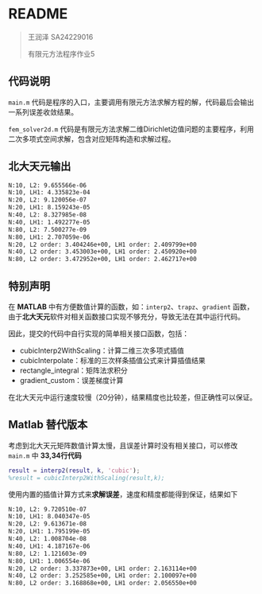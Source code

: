 # README

> 王润泽 SA24229016
>
> 有限元方法程序作业5

## 代码说明

`main.m` 代码是程序的入口，主要调用有限元方法求解方程的解，代码最后会输出一系列误差收敛结果。

`fem_solver2d.m` 代码是有限元方法求解二维Dirichlet边值问题的主要程序，利用二次多项式空间求解，包含对应矩阵构造和求解过程。

## 北大天元输出

```sh
N:10, L2: 9.655566e-06
N:10, LH1: 4.335823e-04
N:20, L2: 9.120056e-07
N:20, LH1: 8.159243e-05
N:40, L2: 8.327985e-08
N:40, LH1: 1.492277e-05
N:80, L2: 7.500277e-09
N:80, LH1: 2.707059e-06
N:20, L2 order: 3.404246e+00, LH1 order: 2.409799e+00
N:40, L2 order: 3.453003e+00, LH1 order: 2.450920e+00
N:80, L2 order: 3.472952e+00, LH1 order: 2.462717e+00
```

## 特别声明

在 **MATLAB** 中有方便数值计算的函数，如：`interp2`、`trapz`、`gradient`  函数，由于**北大天元**软件对相关函数接口实现不够充分，导致无法在其中运行代码。

因此，提交的代码中自行实现的简单相关接口函数，包括：

- cubicInterp2WithScaling：计算二维三次多项式插值
- cubicInterpolate：标准的三次样条插值公式来计算插值结果
- rectangle_integral：矩阵法求积分
- gradient_custom：误差梯度计算

在北大天元中运行速度较慢（20分钟），结果精度也比较差，但正确性可以保证。



## Matlab 替代版本

考虑到北大天元矩阵数值计算太慢，且误差计算时没有相关接口，可以修改 `main.m` 中 **33,34行代码**

```matlab
result = interp2(result, k, 'cubic');
%result = cubicInterp2WithScaling(result,k);
```

使用内置的插值计算方式来**求解误差**，速度和精度都能得到保证，结果如下

```sh
N:10, L2: 9.720510e-07
N:10, LH1: 8.040347e-05
N:20, L2: 9.613671e-08
N:20, LH1: 1.795199e-05
N:40, L2: 1.008704e-08
N:40, LH1: 4.187167e-06
N:80, L2: 1.121603e-09
N:80, LH1: 1.006554e-06
N:20, L2 order: 3.337873e+00, LH1 order: 2.163114e+00
N:40, L2 order: 3.252585e+00, LH1 order: 2.100097e+00
N:80, L2 order: 3.168868e+00, LH1 order: 2.056550e+00
```

